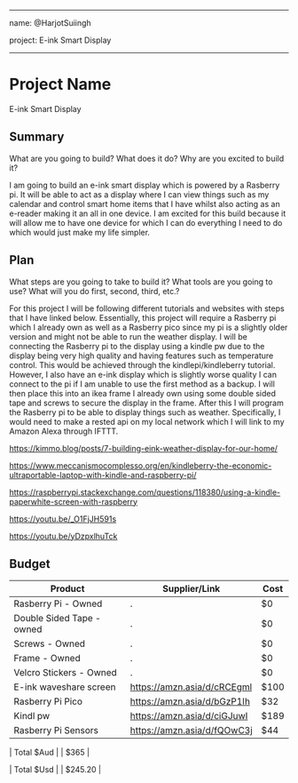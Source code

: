 
---

name: @HarjotSuiingh

project: E-ink Smart Display

---


# Project Name

E-ink Smart Display


## Summary


What are you going to build? What does it do? Why are you excited to build it?


I am going to build an e-ink smart display which is powered by a Rasberry pi. It will be able to act as a display where I can view things such as my calendar and control smart home items that I have whilst also acting as an e-reader making it an all in one device. I am excited for this build because it will allow me to have one device for which I can do everything I need to do which would just make my life simpler.


## Plan


What steps are you going to take to build it? What tools are you going to use? What will you do first, second, third, etc.?


For this project I will be following different tutorials and websites with steps that I have linked below. Essentially, this project will require a Rasberry pi which I already own as well as a Rasberry pico since my pi is a slightly older version and might not be able to run the weather display. I will be connecting the Rasberry pi to the display using a kindle pw due to the display being very high quality and having features such as temperature control. This would be achieved through the kindlepi/kindleberry tutorial. However, I also have an e-ink display which is slightly worse quality I can connect to the pi if I am unable to use the first method as a backup. I will then place this into an ikea frame I already own using some double sided tape and screws to secure the display in the frame. After this I will program the Rasberry pi to be able to display things such as weather. Specifically, I would need to make a rested api on my local network which I will link to my Amazon Alexa through IFTTT.

https://kimmo.blog/posts/7-building-eink-weather-display-for-our-home/

https://www.meccanismocomplesso.org/en/kindleberry-the-economic-ultraportable-laptop-with-kindle-and-raspberry-pi/

https://raspberrypi.stackexchange.com/questions/118380/using-a-kindle-paperwhite-screen-with-raspberry

https://youtu.be/_O1FjJH591s

https://youtu.be/yDzpxlhuTck


## Budget


| Product         | Supplier/Link                         | Cost   |
| --------------- | ------------------------------------- | ------ |
| Rasberry Pi  - Owned | . | $0  |
| Double Sided Tape - owned | . | $0  |
| Screws - Owned | . | $0 |
| Frame - Owned | . | $0 |
| Velcro Stickers - Owned|  . | $0 |
| E-ink waveshare screen | https://amzn.asia/d/cRCEgml   | $100 |
| Rasberry Pi Pico| https://amzn.asia/d/bGzP1Ih  | $32  |
| Kindl pw| https://amzn.asia/d/ciGJuwI | $189  |
| Rasberry Pi Sensors| https://amzn.asia/d/fQOwC3j | $44  |

| Total       $Aud    |                                       | $365 |

| Total       $Usd    |                                       | $245.20 |
